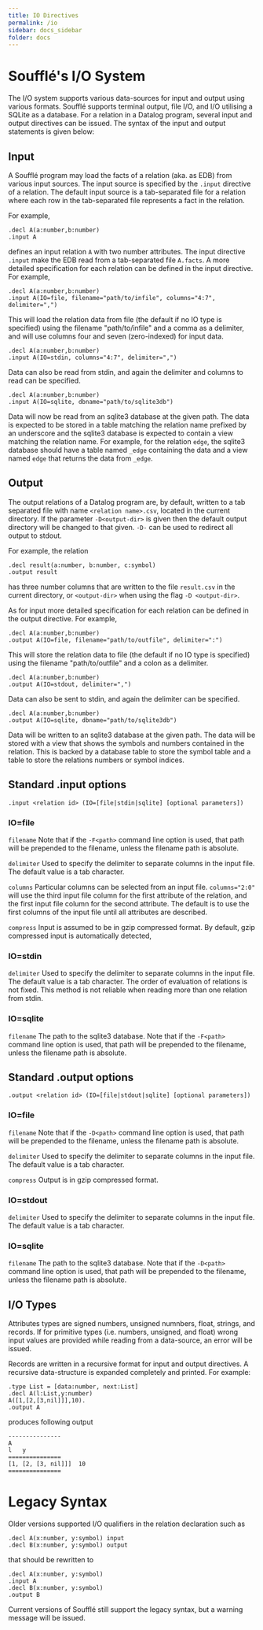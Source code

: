 ```yaml
---
title: IO Directives
permalink: /io
sidebar: docs_sidebar
folder: docs
---
```

# Soufflé's I/O System

The I/O system supports various data-sources for input and output using various formats.
Soufflé supports terminal output, file I/O, and I/O utilising a SQLite as a database. 
For a relation in a Datalog program, several input and output directives can be issued. 
The syntax of the input and output statements is given below:

## Input

A Soufflé program may load the facts of a relation (aka. as EDB) from various input sources.
The input source is specified by the `.input` directive of a relation.
The default input source is a tab-separated file for a relation where
each row in the tab-separated file represents a fact in the relation. 

For example, 
```
.decl A(a:number,b:number)
.input A 
```
defines an input relation `A` with two number attributes. 
The input directive `.input` make the EDB read from 
a tab-separated file `A.facts`.
A more detailed specification for each relation can be defined in the input directive. For example,
```
.decl A(a:number,b:number)
.input A(IO=file, filename="path/to/infile", columns="4:7", delimiter=",")
```
This will load the relation data from file (the default if no IO type is specified) using the filename "path/to/infile" and a comma as a delimiter, and will use columns four and seven (zero-indexed) for input data.
```
.decl A(a:number,b:number)
.input A(IO=stdin, columns="4:7", delimiter=",")
```
Data can also be read from stdin, and again the delimiter and columns to read can be specified.
```
.decl A(a:number,b:number)
.input A(IO=sqlite, dbname="path/to/sqlite3db")
```
Data will now be read from an sqlite3 database at the given path.
The data is expected to be stored in a table matching the relation name
prefixed by an underscore and the sqlite3 database is expected to contain a
view matching the relation name. For example, for the relation `edge`, the
sqlite3 database should have a table named `_edge` containing the data and a
view named `edge` that returns the data from `_edge`.

## Output
The output relations of a Datalog program are, by default, written to a tab separated file with name `<relation name>.csv`, located in the current directory. If the parameter `-D<output-dir>` is given then the default output directory will be changed to that given. `-D-` can be used to redirect all output to stdout.

For example, the relation  
```
.decl result(a:number, b:number, c:symbol)
.output result
```
has three number columns that are written to the file `result.csv` in the current directory, or `<output-dir>` when using the flag `-D <output-dir>`.

As for input more detailed specification for each relation can be defined in the output directive. For example,
```
.decl A(a:number,b:number)
.output A(IO=file, filename="path/to/outfile", delimiter=":")
```
This will store the relation data to file (the default if no IO type is specified) using the filename "path/to/outfile" and a colon as a delimiter.
```
.decl A(a:number,b:number)
.output A(IO=stdout, delimiter=",")
```
Data can also be sent to stdin, and again the delimiter can be specified.
```
.decl A(a:number,b:number)
.output A(IO=sqlite, dbname="path/to/sqlite3db")
```
Data will be written to an sqlite3 database at the given path.
The data will be stored with a view that shows the symbols and numbers contained in the relation.
This is backed by a database table to store the symbol table and a table to store the relations numbers or symbol indices.


## Standard .input options

```
.input <relation id> (IO=[file|stdin|sqlite] [optional parameters])
```

### IO=file

`filename`
Note that if the `-F<path>` command line option is used, that path will be prepended to the filename, unless the filename path is absolute.
 
 `delimiter`
Used to specify the delimiter to separate columns in the input file. The default value is a tab character.

`columns`
Particular columns can be selected from an input file. `columns="2:0"` will use the third input file column for the first attribute of the relation, and the first input file column for the second attribute. The default is to use the first columns of the input file until all attributes are described.

`compress`
Input is assumed to be in gzip compressed format. By default, gzip compressed input is automatically detected,

### IO=stdin
`delimiter`
Used to specify the delimiter to separate columns in the input file. The default value is a tab character. The order of evaluation of relations is not fixed. This method is not reliable when reading more than one relation from stdin.

### IO=sqlite
`filename`
The path to the sqlite3 database. Note that if the `-F<path>` command line option is used, that path will be prepended to the filename, unless the filename path is absolute.

## Standard .output options

```
.output <relation id> (IO=[file|stdout|sqlite] [optional parameters])
```

### IO=file
`filename`
Note that if the `-D<path>` command line option is used, that path will be prepended to the filename, unless the filename path is absolute.

`delimiter`
Used to specify the delimiter to separate columns in the input file. The default value is a tab character.

`compress`
Output is in gzip compressed format.


### IO=stdout
`delimiter`
Used to specify the delimiter to separate columns in the input file. The default value is a tab character.

### IO=sqlite
`filename`
The path to the sqlite3 database. Note that if the `-D<path>` command line option is used, that path will be prepended to the filename, unless the filename path is absolute.


## I/O Types 

Attributes types are signed numbers, unsigned numnbers, float, strings, and records. If for primitive types (i.e. numbers, unsigned, and float) wrong input values are provided while reading from a data-source, an error will be issued. 

Records are written in a recursive format for input and output directives. A recursive data-structure is expanded completely
and printed.  For example:
```
.type List = [data:number, next:List]
.decl A(l:List,y:number)
A([1,[2,[3,nil]]],10). 
.output A
```
produces following output
```
---------------
A
l	y
===============
[1, [2, [3, nil]]]	10
===============
```

# Legacy Syntax
Older versions supported I/O qualifiers in the relation declaration such as 
```
.decl A(x:number, y:symbol) input
.decl B(x:number, y:symbol) output
```
that should be rewritten to 
```
.decl A(x:number, y:symbol)
.input A
.decl B(x:number, y:symbol) 
.output B
```
Current versions of Soufflé still support the legacy syntax, but a warning message will be issued.


